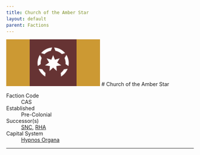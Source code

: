 ```yaml
---
title: Church of the Amber Star
layout: default
parent: Factions
---
```


<img src="../../img/flag_cas.png" alt="Flag" width="50%"/>
# Church of the Amber Star
<dl>
    <dt>Faction Code</dt><dd>CAS</dd>
    <dt>Established</dt><dd>Pre-Colonial</dd>
    <dt>Successor(s)</dt><dd><a href="snc.html">SNC</a>, <a href="rha.html">RHA</a></dd>
    <dt>Capital System</dt><dd><a href="../systems/hypnos_organa/index.html">Hypnos Organa</a></dd>
</dl>

----

